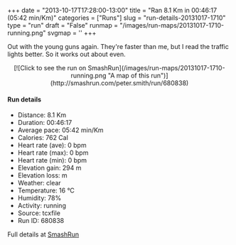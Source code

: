 +++
date = "2013-10-17T17:28:00-13:00"
title = "Ran 8.1 Km in 00:46:17 (05:42 min/Km)"
categories = ["Runs"]
slug = "run-details-20131017-1710"
type = "run"
draft = "False"
runmap = "/images/run-maps/20131017-1710-running.png"
svgmap = '<polyline points="64 0, 42 21, 34 35, 31 45, 30 47, 34 51, 35 55, 32 59, 29 65, 36 74, 36 83, 45 79, 51 81, 50 89, 51 95, 49 98, 44 100, 41 99, 39 95, 40 93, 42 96, 44 97, 42 96, 41 95, 40 93, 42 92, 45 88, 43 86, 45 81, 44 79, 59 73, 60 67, 63 64, 64 61, 67 52, 70 42, 66 33, 55 30, 44 23, 43 21, 50 14, 56 6, 63 0">'
+++

Out with the young guns again. They're faster than me, but I read the traffic lights better. So it works out about even. 



<!--more-->

<center>
[![Click to see the run on SmashRun](/images/run-maps/20131017-1710-running.png "A map of this run")](http://smashrun.com/peter.smith/run/680838)
</center>

#### Run details

* Distance: 8.1 Km
* Duration: 00:46:17
* Average pace: 05:42 min/Km
* Calories: 762 Cal
* Heart rate (ave): 0 bpm
* Heart rate (max): 0 bpm
* Heart rate (min): 0 bpm
* Elevation gain: 294 m
* Elevation loss:  m
* Weather: clear
* Temperature: 16 &deg;C
* Humidity: 78%
* Activity: running
* Source: tcxfile
* Run ID: 680838

Full details at [SmashRun](http://smashrun.com/peter.smith/run/680838)